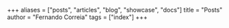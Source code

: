 +++
aliases = ["posts", "articles", "blog", "showcase", "docs"]
title = "Posts"
author = "Fernando Correia"
tags = ["index"]
+++
